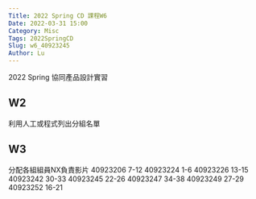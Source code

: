 ```yaml
---
Title: 2022 Spring CD 課程W6
Date: 2022-03-31 15:00
Category: Misc
Tags: 2022SpringCD
Slug: w6_40923245
Author: Lu
---
```


2022 Spring 協同產品設計實習

<!-- PELICAN_END_SUMMARY -->

W2
----
利用人工或程式列出分組名單


W3
----

分配各組組員NX負責影片
40923206 7-12
40923224 1-6
40923226 13-15
40923242 30-33
40923245 22-26
40923247 34-38
40923249 27-29
40923252 16-21

